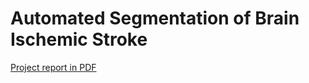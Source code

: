 # Automated Segmentation of Brain Ischemic Stroke
[Project report in PDF](./doc_project/project.pdf)
